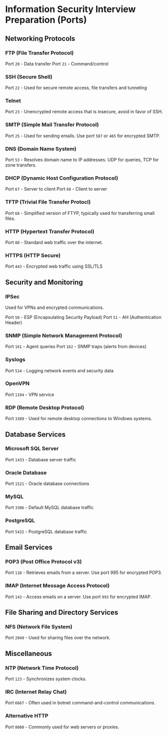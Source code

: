 # Information Security Interview Preparation (Ports)

## Networking Protocols

### FTP (File Transfer Protocol)

Port `20` - Data transfer
Port `21` - Command/control

### SSH (Secure Shell)

Port `22` - Used for secure remote access, file transfers and tunneling

### Telnet

Port `23` - Unencrypted remote access that is insecure, avoid in favor of SSH.

### SMTP (Simple Mail Transfer Protocol)

Port `25` - Used for sending emails. Use port `587` or `465` for encrypted SMTP.

### DNS (Domain Name System)

Port `53` - Resolves domain name to IP addresses. UDP for queries, TCP for zone transfers.

### DHCP (Dynamic Host Configuration Protocol)

Port `67` - Server to client
Port `68` - Client to server

### TFTP (Trivial File Transfer Protocl)

Port `68` - Simplified version of FTYP, typically used for transferring small files.

### HTTP (Hypertext Transfer Protocol)

Port `80` - Standard web traffic over the internet.

### HTTPS (HTTP Secure)

Port `443` - Encrypted web traffic using SSL/TLS

## Security and Monitoring

### IPSec

Used for VPNs and encrypted communications.

Port `50` - ESP (Encapsulating Security Payload)
Port `51` - AH (Authentication Header)

### SNMP (Simple Network Management Protocol)

Port `161` - Agent queries
Port `162` - SNMP traps (alerts from devices)

### Syslogs

Port `514` - Logging network events and security data

### OpenVPN

Port `1194` - VPN service

### RDP (Remote Desktop Protocol)

Port `3389` - Used for remote desktop connections to Windows systems.

## Database Services

### Microsoft SQL Server

Port `1433` - Database server traffic

### Oracle Database

Port `1521` - Oracle database connections

### MySQL

Port `3306` - Default MySQL database traffic

### PostgreSQL

Port `5432` - PostgreSQL database traffic

## Email Services

### POP3 (Post Office Protocol v3)

Port `110` - Retrieves emails from a server. Use port 995 for encrypted POP3.

### IMAP (Internet Message Access Protocol)

Port `143` - Access emails on a server. Use port `993` for encrypted IMAP.

## File Sharing and Directory Services

### NFS (Network File System)

Port `2049` - Used for sharing files over the network.

## Miscellaneous

### NTP (Network Time Protocol)

Port `123` - Synchronizes system clocks.

### IRC (Internet Relay Chat)

Port `6667` - Often used in botnet command-and-control communications.

### Alternative HTTP

Port `8080` - Commonly used for web servers or proxies.
